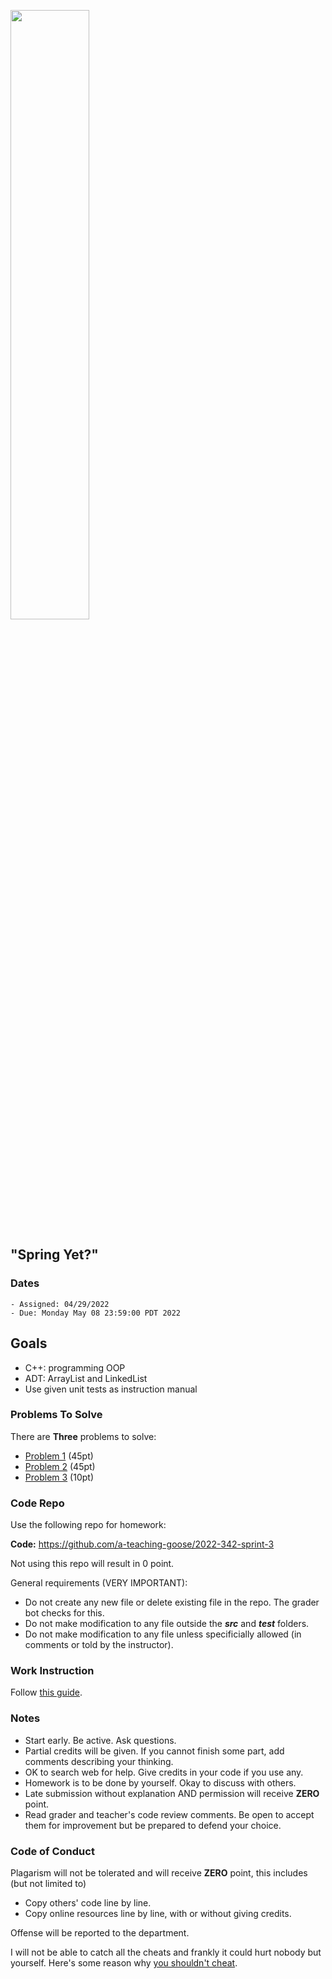 <img src="https://user-images.githubusercontent.com/252020/165889017-c1484617-9f05-4797-bb53-4872bb26d13e.png"
     width="50%" />
     

## "Spring Yet?"

### Dates

    - Assigned: 04/29/2022
    - Due: Monday May 08 23:59:00 PDT 2022

## Goals ##

- C++: programming OOP
- ADT: ArrayList and LinkedList 
- Use given unit tests as instruction manual

### Problems To Solve

There are **Three** problems to solve:

- [Problem 1](problem_1.md) (45pt)
- [Problem 2](problem_2.md) (45pt)
- [Problem 3](problem_3.md) (10pt)


### Code Repo ###

Use the following repo for homework:

**Code:** https://github.com/a-teaching-goose/2022-342-sprint-3 

Not using this repo will result in 0 point.

General requirements (VERY IMPORTANT):
- Do not create any new file or delete existing file in the repo. The grader bot checks for this.
- Do not make modification to any file outside the ***src*** and ***test*** folders.
- Do not make modification to any file unless specificially allowed (in comments or told by the instructor).

### Work Instruction
Follow [this guide](https://github.com/a-teaching-goose/CSS342A-2022-Spring/blob/main/homeworks/work_guide.md).

### Notes ###

- Start early. Be active. Ask questions.
- Partial credits will be given. If you cannot finish some part, add comments describing your thinking.
- OK to search web for help. Give credits in your code if you use any.
- Homework is to be done by yourself. Okay to discuss with others. 
- Late submission without explanation AND permission will receive **ZERO** point.  
- Read grader and teacher's code review comments. Be open to accept them for improvement but be prepared to defend your choice. 

### Code of Conduct

Plagarism will not be tolerated and will receive **ZERO** point, this includes (but not limited to)

- Copy others' code line by line.
- Copy online resources line by line, with or without giving credits.

Offense will be reported to the department.

I will not be able to catch all the cheats and frankly it could hurt nobody but yourself. Here's some reason why [you shouldn't cheat](https://www.youtube.com/watch?v=hMloyp6NI4E).

